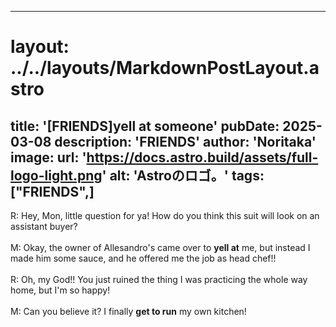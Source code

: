 
---
# layout: ../../layouts/MarkdownPostLayout.astro
title: '[FRIENDS]yell at someone'
pubDate: 2025-03-08
description: 'FRIENDS'
author: 'Noritaka'
image:
    url: 'https://docs.astro.build/assets/full-logo-light.png'
    alt: 'Astroのロゴ。'
tags: ["FRIENDS",]
---

R: Hey, Mon, little question for ya! How do you think this suit will look on an assistant buyer?<br>
<br>
M: Okay, the owner of Allesandro's came over to **yell at** me, but instead I made him some sauce, and he offered me the job as head chef!!<br>
<br>
R: Oh, my God!! You just ruined the thing I was practicing the whole way home, but I'm so happy!<br>
<br>
M: Can you believe it? I finally **get to run** my own kitchen!
<br>
<br>
